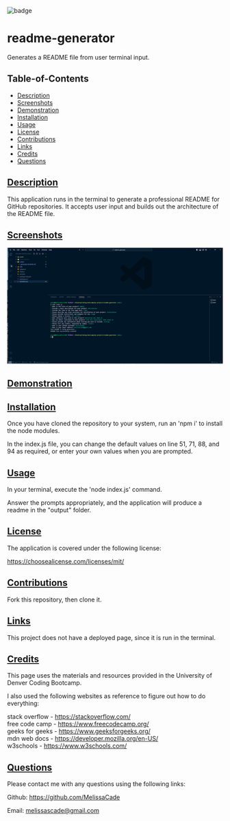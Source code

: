 ![badge](https://img.shields.io/badge/License-MIT%20License-blue.svg)

# readme-generator

Generates a README file from user terminal input.

## Table-of-Contents

- [Description](#description)
- [Screenshots](#screenshots)
- [Demonstration](#demonstration)
- [Installation](#installation)
- [Usage](#usage)
- [License](#License)
- [Contributions](#contributions)
- [Links](#links)
- [Credits](#credits)
- [Questions](#questions)

## [Description](#table-of-contents)

This application runs in the terminal to generate a professional README for GitHub repositories. It accepts user input and builds out the architecture of the README file.

## [Screenshots](#table-of-contents)

![screenshot](./assets/images/screenshot.png)

## [Demonstration](#table-of-contents)

## [Installation](#table-of-contents)

Once you have cloned the repository to your system, run an 'npm i' to install the node modules.

In the index.js file, you can change the default values on line 51, 71, 88, and 94 as required, or enter your own values when you are prompted.

## [Usage](#table-of-contents)

In your terminal, execute the 'node index.js' command.

Answer the prompts appropriately, and the application will produce a readme in the "output" folder.

## [License](#table-of-contents)

The application is covered under the following license:

https://choosealicense.com/licenses/mit/

## [Contributions](#table-of-contents)

Fork this repository, then clone it.

## [Links](#table-of-contents)

This project does not have a deployed page, since it is run in the terminal.

## [Credits](#table-of-contents)

This page uses the materials and resources provided in the University of Denver Coding Bootcamp.

I also used the following websites as reference to figure out how to do everything:

stack overflow - https://stackoverflow.com/  
free code camp - https://www.freecodecamp.org/  
geeks for geeks - https://www.geeksforgeeks.org/  
mdn web docs - https://developer.mozilla.org/en-US/  
w3schools - https://www.w3schools.com/

## [Questions](#table-of-contents)

Please contact me with any questions using the following links:

Github: https://github.com/MelissaCade

Email: melissascade@gmail.com
